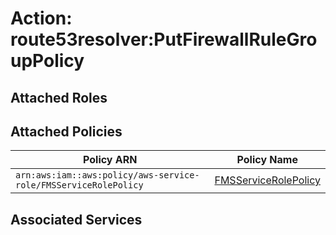 # Action: route53resolver:PutFirewallRuleGroupPolicy

## Attached Roles

## Attached Policies

| Policy ARN | Policy Name |
|------------|-------------|
| `arn:aws:iam::aws:policy/aws-service-role/FMSServiceRolePolicy` | [FMSServiceRolePolicy](../policies.md#fmsservicerolepolicy) |

## Associated Services

